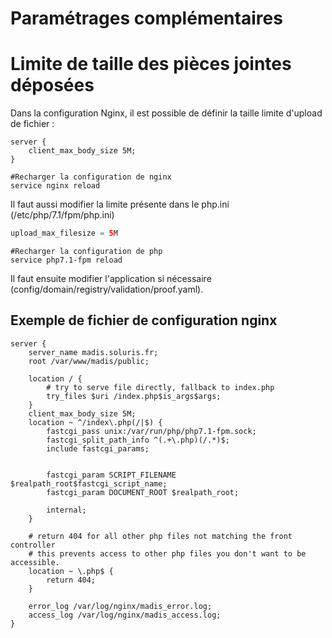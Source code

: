 Paramétrages complémentaires
============================

# Limite de taille des pièces jointes déposées

Dans la configuration Nginx, il est possible de définir la taille limite d'upload de fichier :
```nginx
server {
    client_max_body_size 5M;
}
```

```shell
#Recharger la configuration de nginx
service nginx reload
```

Il faut aussi modifier la limite présente dans le php.ini (/etc/php/7.1/fpm/php.ini)
```php
upload_max_filesize = 5M
```
```shell
#Recharger la configuration de php
service php7.1-fpm reload
```

Il faut ensuite modifier l'application si nécessaire (config/domain/registry/validation/proof.yaml).

## Exemple de fichier de configuration nginx

```nginx
server {
    server_name madis.soluris.fr;
    root /var/www/madis/public;

    location / {
        # try to serve file directly, fallback to index.php
        try_files $uri /index.php$is_args$args;
    }
	client_max_body_size 5M;
    location ~ ^/index\.php(/|$) {
        fastcgi_pass unix:/var/run/php/php7.1-fpm.sock;
        fastcgi_split_path_info ^(.+\.php)(/.*)$;
        include fastcgi_params;

     
        fastcgi_param SCRIPT_FILENAME $realpath_root$fastcgi_script_name;
        fastcgi_param DOCUMENT_ROOT $realpath_root;

        internal;
    }

    # return 404 for all other php files not matching the front controller
    # this prevents access to other php files you don't want to be accessible.
    location ~ \.php$ {
        return 404;
    }

    error_log /var/log/nginx/madis_error.log;
    access_log /var/log/nginx/madis_access.log;
}
```
